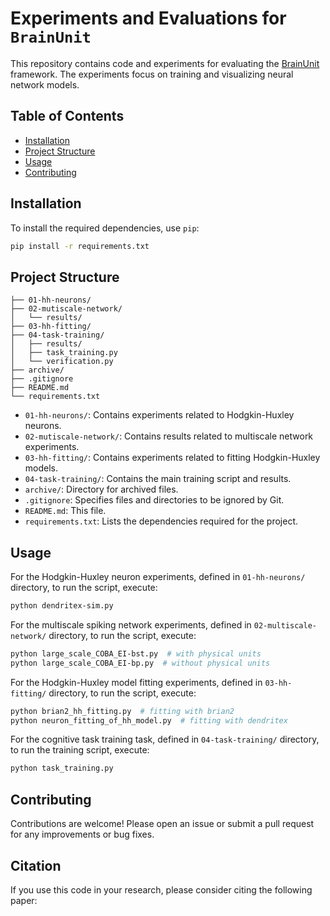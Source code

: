 # Experiments and Evaluations for `BrainUnit`

This repository contains code and experiments for evaluating the [BrainUnit](https://github.com/chaoming0625/brainunit) framework. The experiments focus on training and visualizing neural network models.

## Table of Contents

- [Installation](#installation)
- [Project Structure](#project-structure)
- [Usage](#usage)
- [Contributing](#contributing)

## Installation

To install the required dependencies, use `pip`:

```bash
pip install -r requirements.txt
```


## Project Structure

```
├── 01-hh-neurons/
├── 02-mutiscale-network/
│   └── results/
├── 03-hh-fitting/
├── 04-task-training/
│   ├── results/
│   ├── task_training.py
│   └── verification.py
├── archive/
├── .gitignore
├── README.md
└── requirements.txt
```

- `01-hh-neurons/`: Contains experiments related to Hodgkin-Huxley neurons.
- `02-mutiscale-network/`: Contains results related to multiscale network experiments.
- `03-hh-fitting/`: Contains experiments related to fitting Hodgkin-Huxley models.
- `04-task-training/`: Contains the main training script and results.
- `archive/`: Directory for archived files.
- `.gitignore`: Specifies files and directories to be ignored by Git.
- `README.md`: This file.
- `requirements.txt`: Lists the dependencies required for the project.

## Usage


For the Hodgkin-Huxley neuron experiments, defined in ``01-hh-neurons/`` directory, to run the script, execute:

```bash
python dendritex-sim.py
```

For the multiscale spiking network experiments, defined in ``02-multiscale-network/`` directory, to run the script, execute:

```bash
python large_scale_COBA_EI-bst.py  # with physical units
python large_scale_COBA_EI-bp.py  # without physical units
```

For the Hodgkin-Huxley model fitting experiments, defined in ``03-hh-fitting/`` directory, to run the script, execute:

```bash 
python brian2_hh_fitting.py  # fitting with brian2
python neuron_fitting_of_hh_model.py  # fitting with dendritex
```


For the cognitive task training task, defined in ``04-task-training/`` directory, to run the training script, execute:

```bash
python task_training.py
```

## Contributing

Contributions are welcome! Please open an issue or submit a pull request for any improvements or bug fixes.


## Citation

If you use this code in your research, please consider citing the following paper:

```
```


